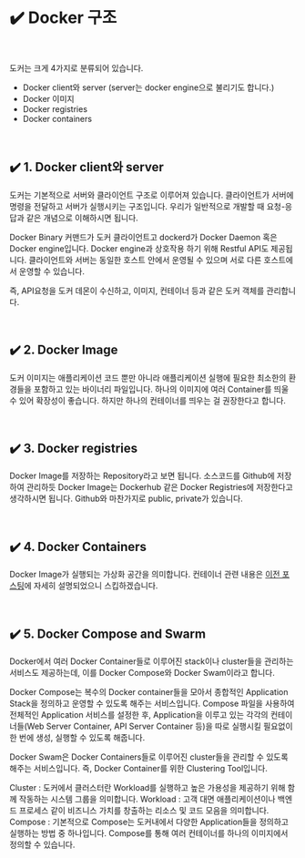 # ✔️ Docker 구조

<br>

도커는 크게 4가지로 분류되어 있습니다.

* Docker client와 server (server는 docker engine으로 불리기도 합니다.)
* Docker 이미지
* Docker registries
* Docker containers

<br>

## ✔️ 1. Docker client와 server

도커는 기본적으로 서버와 클라이언트 구조로 이루어져 있습니다. 클라이언트가 서버에 명령을 전달하고 서버가 실행시키는 구조입니다. 우리가 일반적으로 개발할 때 요청-응답과 같은 개념으로 이해하시면 됩니다. <br>

Docker Binary 커맨드가 도커 클라이언트고 dockerd가 Docker Daemon 혹은 Docker engine입니다. Docker engine과 상호작용 하기 위해 Restful API도 제공됩니다. 클라이언트와 서버는 동일한 호스트 안에서
운영될 수 있으며 서로 다른 호스트에서 운영할 수 있습니다. 

즉, API요청을 도커 데몬이 수신하고, 이미지, 컨테이너 등과 같은 도커 객체를 관리합니다. 

<br>

## ✔️ 2. Docker Image

도커 이미지는 애플리케이션 코드 뿐만 아니라 애플리케이션 실행에 필요한 최소한의 환경들을 포함하고 있는 바이너리 파일입니다. 하나의 이미지에 여러 Container를 띄울 수 있어 확장성이 좋습니다.
하지만 하나의 컨테이너를 띄우는 걸 권장한다고 합니다. 

<br>

## ✔️ 3. Docker registries

Docker Image를 저장하는 Repository라고 보면 됩니다. 소스코드를 Github에 저장하여 관리하듯 Docker Image는 Dockerhub 같은 Docker Registries에 저장한다고 생각하시면 됩니다. 
Github와 마찬가지로 public, private가 있습니다. 

<br>

## ✔️ 4. Docker Containers

Docker Image가 실행되는 가상화 공간을 의미합니다. 컨테이너 관련 내용은 [이전 포스팅](https://github.com/leeky940926/dev-log/blob/main/Docker/Docker(1)%20-%20Container.md)에 자세히 설명되었으니 스킵하겠습니다.

<br>

## ✔️ 5. Docker Compose and Swarm

Docker에서 여러 Docker Container들로 이루어진 stack이나 cluster들을 관리하는 서비스도 제공하는데, 이를 Docker Compose와 Docker Swam이라고 합니다.

Docker Compose는 복수의 Docker container들을 모아서 종합적인 Application Stack을 정의하고 운영할 수 있도록 해주는 서비스입니다. Compose 파일을 사용하여 전체적인 Application 서비스를 설정한 후,
Application을 이루고 있는 각각의 컨테이너들(Web Server Container, API Server Container 등)을 따로 실행시킬 필요없이 한 번에 생성, 실행할 수 있도록 해줍니다.

Docker Swam은 Docker Containers들로 이루어진 cluster들을 관리할 수 있도록 해주는 서비스입니다. 즉, Docker Container를 위한 Clustering Tool입니다.

Cluster : 도커에서 클러스터란 Workload를 실행하고 높은 가용성을 제공하기 위해 함께 작동하는 시스템 그룹을 의미합니다.
Workload : 고객 대면 애플리케이션이나 백엔드 프로세스 같이 비즈니스 가치를 창출하는 리소스 및 코드 모음을 의미합니다.
Compose : 기본적으로 Compose는 도커내에서 다양한 Application들을 정의하고 실행하는 방법 중 하나입니다. Compose를 통해 여러 컨테이너를 하나의 이미지에서 정의할 수 있습니다.

<br>



